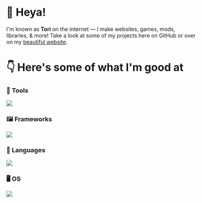 # 👋 Heya!
I'm known as **Tori** on the internet — I make websites, games, mods, libraries, & more! Take a look at some of my projects here on GitHub or over on my [beautiful website](https://7ori.dev).

# 👇 Here's some of what I'm good at

### 🧰 Tools

<p align="left"> <a href="https://github.com/7orivorian"><img src="https://go-skill-icons.vercel.app/api/icons?i=idea,vscode,git,github,npm,postman,heroku,githubpages,cloudflare,mongodb,discord,gimp,chatgpt&perline=7"></a></p>

### 🖼️ Frameworks

<p align="left"> <a href="https://github.com/7orivorian"><img src="https://go-skill-icons.vercel.app/api/icons?i=maven,gradle,express,nodejs&perline=7"></a></p>

### 📜 Languages

<p align="left"> <a href="https://github.com/7orivorian"><img src="https://go-skill-icons.vercel.app/api/icons?i=java,js,html,css,scss,md,regex,yaml&perline=7"></a></p>

### 🖥️ OS

<p align="left"> <a href="https://github.com/7orivorian"><img src="https://go-skill-icons.vercel.app/api/icons?i=windows,wsl&perline=7"></a></p>

